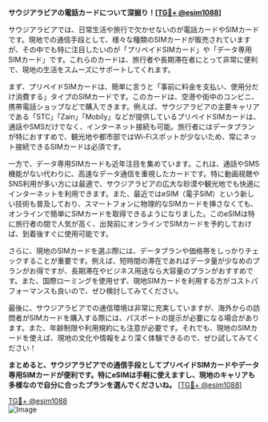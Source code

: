 **サウジアラビアの電話カードについて深掘り！[[TG💪+ @esim1088](https://t.me/s/esim1088)]**

サウジアラビアでは、日常生活や旅行で欠かせないのが電話カードやSIMカードです。現地での通信手段として、様々な種類のSIMカードが販売されていますが、その中でも特に注目したいのが「プリペイドSIMカード」や「データ専用SIMカード」です。これらのカードは、旅行者や長期滞在者にとって非常に便利で、現地の生活をスムーズにサポートしてくれます。

まず、プリペイドSIMカードは、簡単に言うと「事前に料金を支払い、使用分だけ消費する」タイプのSIMカードです。このカードは、空港や街中のコンビニ、携帯電話ショップなどで購入できます。例えば、サウジアラビアの主要キャリアである「STC」「Zain」「Mobily」などが提供しているプリペイドSIMカードは、通話やSMSだけでなく、インターネット接続も可能。旅行者にはデータプランが特におすすめで、観光地や都市部ではWi-Fiスポットが少ないため、常にネット接続できるSIMカードは必須です。

一方で、データ専用SIMカードも近年注目を集めています。これは、通話やSMS機能がない代わりに、高速なデータ通信を重視したカードです。特に動画視聴やSNS利用が多い方には最適で、サウジアラビアの広大な砂漠や観光地でも快適にインターネットを利用できます。また、最近ではeSIM（電子SIM）という新しい技術も普及しており、スマートフォンに物理的なSIMカードを挿さなくても、オンラインで簡単にSIMカードを取得できるようになりました。このeSIMは特に旅行者の間で人気が高く、出発前にオンラインでSIMカードを予約しておけば、到着後すぐに使用可能です。

さらに、現地のSIMカードを選ぶ際には、データプランや価格帯をしっかりチェックすることが重要です。例えば、短時間の滞在であればデータ量が少なめのプランがお得ですが、長期滞在やビジネス用途なら大容量のプランがおすすめです。また、国際ローミングを使用せず、現地SIMカードを利用する方がコストパフォーマンスも良いので、ぜひ検討してみてください。

最後に、サウジアラビアでの通信環境は非常に充実していますが、海外からの訪問者がSIMカードを購入する際には、パスポートの提示が必要になる場合があります。また、年齢制限や利用規約にも注意が必要です。それでも、現地のSIMカードを使えば、現地の文化や情報をより深く体験できるので、ぜひ試してみてください！

**まとめると、サウジアラビアでの通信手段としてプリペイドSIMカードやデータ専用SIMカードが便利です。特にeSIMは手軽に使えますし、現地のキャリアも多様なので自分に合ったプランを選んでくださいね。** [[TG💪+ @esim1088](https://t.me/s/esim1088)]

[TG💪+ @esim1088](https://t.me/s/esim1088)  
![Image](https://i.postimg.cc/Y0z9fWf4/image.png)